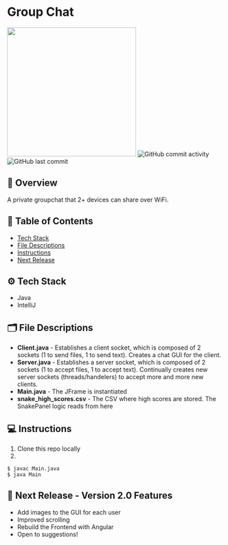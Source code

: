 # Group Chat
<img width = "300" src = "https://techcrunch.com/wp-content/uploads/2018/10/Facebook-Groups-Chat.png">
<img alt="GitHub commit activity" src="https://img.shields.io/github/commit-activity/m/aaroncorona/Group-Chat">
<img alt="GitHub last commit" src="https://img.shields.io/github/last-commit/aaroncorona/Group-Chat">

## 💬 Overview
A private groupchat that 2+ devices can share over WiFi.

## 📖 Table of Contents
* [Tech Stack](#%EF%B8%8F-tech-stack)
* [File Descriptions](#%EF%B8%8F-file-descriptions)
* [Instructions](#-instructions)
* [Next Release](#-next-release---version-20-features)


## ⚙️ Tech Stack
* Java 
* IntelliJ

## 🗂️ File Descriptions
* **Client.java** - Establishes a client socket, which is composed of 2 sockets (1 to send files, 1 to send text). Creates a chat GUI for the client.
* **Server.java** - Establishes a server socket, which is composed of 2 sockets (1 to accept files, 1 to accept text). Continually creates new server sockets (threads/handelers) to accept more and more new clients.
* **Main.java** - The JFrame is instantiated
* **snake_high_scores.csv** - The CSV where high scores are stored. The SnakePanel logic reads from here


## 💻 Instructions
1. Clone this repo locally 
2. 
```
$ javac Main.java
$ java Main
```

## 🚧 Next Release - Version 2.0 Features
* Add images to the GUI for each user 
* Improved scrolling
* Rebuild the Frontend with Angular
* Open to suggestions!




